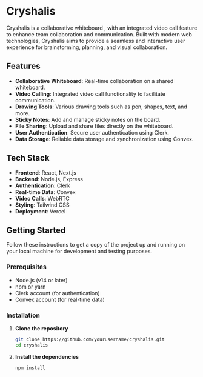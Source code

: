 # Cryshalis

Cryshalis is a collaborative whiteboard , with an integrated video call feature to enhance team collaboration and communication. Built with modern web technologies, Cryshalis aims to provide a seamless and interactive user experience for brainstorming, planning, and visual collaboration.

## Features

- **Collaborative Whiteboard**: Real-time collaboration on a shared whiteboard.
- **Video Calling**: Integrated video call functionality to facilitate communication.
- **Drawing Tools**: Various drawing tools such as pen, shapes, text, and more.
- **Sticky Notes**: Add and manage sticky notes on the board.
- **File Sharing**: Upload and share files directly on the whiteboard.
- **User Authentication**: Secure user authentication using Clerk.
- **Data Storage**: Reliable data storage and synchronization using Convex.

## Tech Stack

- **Frontend**: React, Next.js
- **Backend**: Node.js, Express
- **Authentication**: Clerk
- **Real-time Data**: Convex
- **Video Calls**: WebRTC
- **Styling**: Tailwind CSS
- **Deployment**: Vercel

## Getting Started

Follow these instructions to get a copy of the project up and running on your local machine for development and testing purposes.

### Prerequisites

- Node.js (v14 or later)
- npm or yarn
- Clerk account (for authentication)
- Convex account (for real-time data)

### Installation

1. **Clone the repository**

   ```bash
   git clone https://github.com/yourusername/cryshalis.git
   cd cryshalis
2. **Install the dependencies**
   ```bash
   npm install
